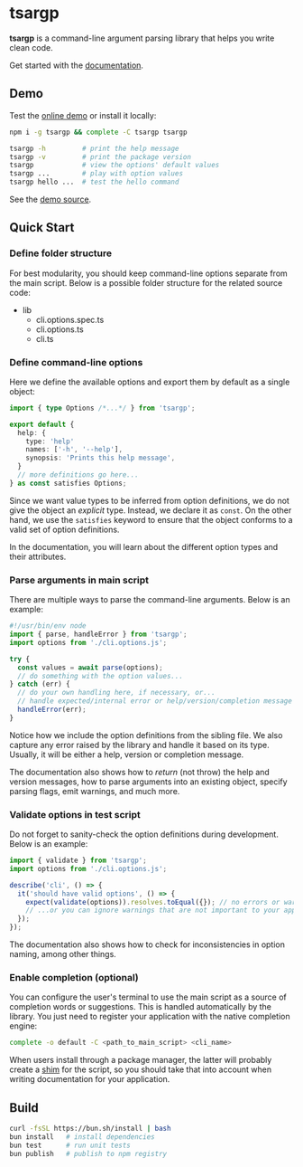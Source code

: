 # tsargp

**tsargp** is a command-line argument parsing library that helps you write clean code.

Get started with the [documentation].

## Demo

Test the [online demo] or install it locally:

```sh
npm i -g tsargp && complete -C tsargp tsargp

tsargp -h         # print the help message
tsargp -v         # print the package version
tsargp            # view the options' default values
tsargp ...        # play with option values
tsargp hello ...  # test the hello command
```

See the [demo source].

## Quick Start

### Define folder structure

For best modularity, you should keep command-line options separate from the main script. Below is a possible folder structure for the related source code:

- lib
  - cli.options.spec.ts
  - cli.options.ts
  - cli.ts

### Define command-line options

Here we define the available options and export them by default as a single object:

```ts
import { type Options /*...*/ } from 'tsargp';

export default {
  help: {
    type: 'help'
    names: ['-h', '--help'],
    synopsis: 'Prints this help message',
  }
  // more definitions go here...
} as const satisfies Options;
```

Since we want value types to be inferred from option definitions, we do not give the object an _explicit_ type. Instead, we declare it as `const`. On the other hand, we use the `satisfies` keyword to ensure that the object conforms to a valid set of option definitions.

In the documentation, you will learn about the different option types and their attributes.

### Parse arguments in main script

There are multiple ways to parse the command-line arguments. Below is an example:

```ts
#!/usr/bin/env node
import { parse, handleError } from 'tsargp';
import options from './cli.options.js';

try {
  const values = await parse(options);
  // do something with the option values...
} catch (err) {
  // do your own handling here, if necessary, or...
  // handle expected/internal error or help/version/completion message
  handleError(err);
}
```

Notice how we include the option definitions from the sibling file. We also capture any error raised by the library and handle it based on its type. Usually, it will be either a help, version or completion message.

The documentation also shows how to _return_ (not throw) the help and version messages, how to parse arguments into an existing object, specify parsing flags, emit warnings, and much more.

### Validate options in test script

Do not forget to sanity-check the option definitions during development. Below is an example:

```ts
import { validate } from 'tsargp';
import options from './cli.options.js';

describe('cli', () => {
  it('should have valid options', () => {
    expect(validate(options)).resolves.toEqual({}); // no errors or warnings
    // ...or you can ignore warnings that are not important to your application
  });
});
```

The documentation also shows how to check for inconsistencies in option naming, among other things.

### Enable completion (optional)

You can configure the user's terminal to use the main script as a source of completion words or suggestions. This is handled automatically by the library. You just need to register your application with the native completion engine:

```sh
complete -o default -C <path_to_main_script> <cli_name>
```

When users install through a package manager, the latter will probably create a [shim] for the script, so you should take that into account when writing documentation for your application.

## Build

```sh
curl -fsSL https://bun.sh/install | bash
bun install   # install dependencies
bun test      # run unit tests
bun publish   # publish to npm registry
```

[documentation]: https://dsogari.github.io/tsargp/docs
[online demo]: https://dsogari.github.io/tsargp/demo
[demo source]: src/examples/demo.options.ts
[shim]: https://en.wikipedia.org/wiki/Shim_(computing)
